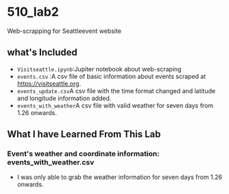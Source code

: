 # 510_lab2
Web-scrapping for Seattleevent website 

## what's Included
- ```Visitseattle.ipynb```:Jupiter notebook about web-scraping 
- ```events.csv``` :A csv file of basic information about events scraped at https://visitseattle.org.
- ```events_update.csv```A csv file with the time format changed and latitude and longitude information added.
- ```events_with_weather```A csv file with valid weather for seven days from 1.26 onwards.


## What I have Learned From This Lab


### Event's weather and coordinate information: events_with_weather.csv
- I was only able to grab the weather information for seven days from 1.26 onwards.
